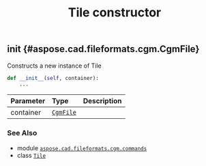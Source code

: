 ﻿---
title: Tile constructor
second_title: Aspose.CAD for Python via .NET API References
description: 
type: docs
weight: 10
url: /python-net/aspose.cad.fileformats.cgm.commands/tile/__init__/
is_root: false
---

## __init__ {#aspose.cad.fileformats.cgm.CgmFile}

Constructs a new instance of Tile



```python
def __init__(self, container):
    ...
```


| Parameter | Type | Description |
| :- | :- | :- |
| container | [`CgmFile`](/cad/python-net/aspose.cad.fileformats.cgm/cgmfile) |  |



### See Also
* module [`aspose.cad.fileformats.cgm.commands`](../../)
* class [`Tile`](/cad/python-net/aspose.cad.fileformats.cgm.commands/tile)
